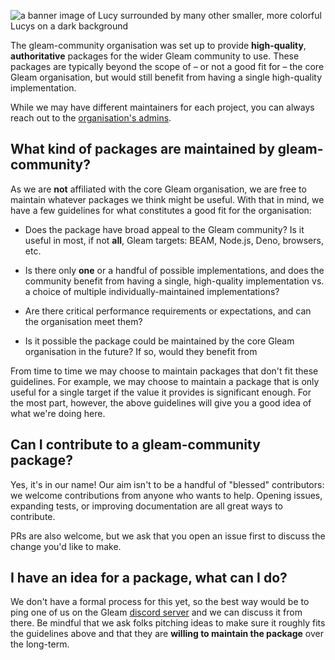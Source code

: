 ![a banner image of Lucy surrounded by many other smaller, more colorful Lucys on a dark background](https://cdn.mckayla.cloud/-/8fd7241552f042d2be9a5cc21f61922c/BANNER-Dark.webp)

The gleam-community organisation was set up to provide **high-quality**,
**authoritative** packages for the wider Gleam community to use. These packages
are typically beyond the scope of – or not a good fit for – the core Gleam
organisation, but would still benefit from having a single high-quality
implementation.

While we may have different maintainers for each project, you can always reach
out to the [organisation's admins](https://github.com/gleam-community/META/blob/main/ADMINS.md).

## What kind of packages are maintained by gleam-community?

As we are **not** affiliated with the core Gleam organisation, we are free to
maintain whatever packages we think might be useful. With that in mind, we have
a few guidelines for what constitutes a good fit for the organisation:

- Does the package have broad appeal to the Gleam community? Is it useful in most,
  if not **all**, Gleam targets: BEAM, Node.js, Deno, browsers, etc.

- Is there only **one** or a handful of possible implementations, and does the
  community benefit from having a single, high-quality implementation vs. a choice
  of multiple individually-maintained implementations?

- Are there critical performance requirements or expectations, and can the
  organisation meet them?

- Is it possible the package could be maintained by the core Gleam organisation
  in the future? If so, would they benefit from

From time to time we may choose to maintain packages that don't fit these guidelines.
For example, we may choose to maintain a package that is only useful for a single
target if the value it provides is significant enough. For the most part, however,
the above guidelines will give you a good idea of what we're doing here.

## Can I contribute to a gleam-community package?

Yes, it's in our name! Our aim isn't to be a handful of "blessed" contributors:
we welcome contributions from anyone who wants to help. Opening issues, expanding
tests, or improving documentation are all great ways to contribute.

PRs are also welcome, but we ask that you open an issue first to discuss the change
you'd like to make.

## I have an idea for a package, what can I do?

We don't have a formal process for this yet, so the best way would be to ping one
of us on the Gleam [discord server](https://discord.gg/Fm8Pwmy) and we can discuss
it from there. Be mindful that we ask folks pitching ideas to make sure it roughly
fits the guidelines above and that they are **willing to maintain the package**
over the long-term.
